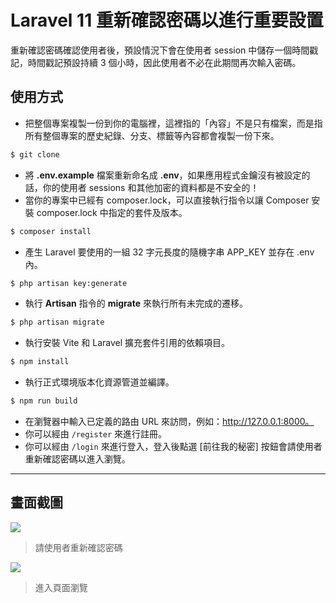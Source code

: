 # Laravel 11 重新確認密碼以進行重要設置

重新確認密碼確認使用者後，預設情況下會在使用者 session 中儲存一個時間戳記，時間戳記預設持續 3 個小時，因此使用者不必在此期間再次輸入密碼。 

## 使用方式
- 把整個專案複製一份到你的電腦裡，這裡指的「內容」不是只有檔案，而是指所有整個專案的歷史紀錄、分支、標籤等內容都會複製一份下來。
```sh
$ git clone
```
- 將 __.env.example__ 檔案重新命名成 __.env__，如果應用程式金鑰沒有被設定的話，你的使用者 sessions 和其他加密的資料都是不安全的！
- 當你的專案中已經有 composer.lock，可以直接執行指令以讓 Composer 安裝 composer.lock 中指定的套件及版本。
```sh
$ composer install
```
- 產生 Laravel 要使用的一組 32 字元長度的隨機字串 APP_KEY 並存在 .env 內。
```sh
$ php artisan key:generate
```
- 執行 __Artisan__ 指令的 __migrate__ 來執行所有未完成的遷移。
```sh
$ php artisan migrate
```
- 執行安裝 Vite 和 Laravel 擴充套件引用的依賴項目。
```sh
$ npm install
```
- 執行正式環境版本化資源管道並編譯。
```sh
$ npm run build
```
- 在瀏覽器中輸入已定義的路由 URL 來訪問，例如：http://127.0.0.1:8000。
- 你可以經由 `/register` 來進行註冊。
- 你可以經由 `/login` 來進行登入，登入後點選 [前往我的秘密] 按鈕會請使用者重新確認密碼以進入瀏覽。

----

## 畫面截圖
![](https://i.imgur.com/t7qyovR.png)
> 請使用者重新確認密碼

![](https://i.imgur.com/PVxODCf.png)
> 進入頁面瀏覽
